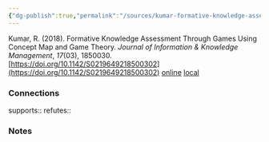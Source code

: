 ```yaml
---
{"dg-publish":true,"permalink":"/sources/kumar-formative-knowledge-assessment2018/","title":"Formative Knowledge Assessment Through Games Using Concept Map and Game Theory","tags":["📖"]}
---
```



Kumar, R. (2018). Formative Knowledge Assessment Through Games Using Concept Map and Game Theory. _Journal of Information & Knowledge Management_, _17_(03), 1850030. [https://doi.org/10.1142/S0219649218500302](https://doi.org/10.1142/S0219649218500302)
[online](http://zotero.org/users/5872672/items/M9TDLFPL) [local](zotero://select/library/items/M9TDLFPL)



### Connections

supports:: 
refutes:: 

### Notes
